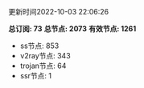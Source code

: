 更新时间2022-10-03 22:06:26

**总订阅: 73**
**总节点: 2073**
**有效节点: 1261**
- ss节点: 853
- v2ray节点: 343
- trojan节点: 64
- ssr节点: 1
